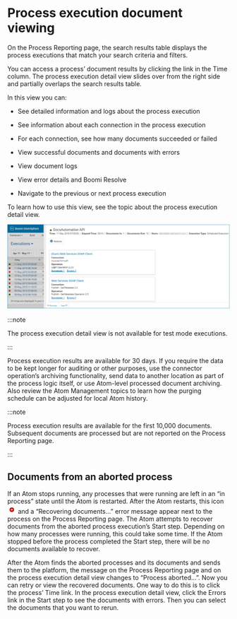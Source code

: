 # Process execution document viewing 

<head>
  <meta name="guidename" content="Integration"/>
  <meta name="context" content="GUID-6f00f633-7472-4a85-8f37-c8e91042baa7"/>
</head>


On the Process Reporting page, the search results table displays the process executions that match your search criteria and filters.

You can access a process’ document results by clicking the link in the Time column. The process execution detail view slides over from the right side and partially overlaps the search results table.

In this view you can:

-   See detailed information and logs about the process execution

-   See information about each connection in the process execution

-   For each connection, see how many documents succeeded or failed

-   View successful documents and documents with errors

-   View document logs

-   View error details and Boomi Resolve

-   Navigate to the previous or next process execution


To learn how to use this view, see the topic about the process execution detail view.

![Process executions](../Images/manage-fs-process-reporting-process-details_46648ffb-1b17-449e-a717-cb0c998a6558.jpg)

:::note

The process execution detail view is not available for test mode executions.

:::

Process execution results are available for 30 days. If you require the data to be kept longer for auditing or other purposes, use the connector operation’s archiving functionality, send data to another location as part of the process logic itself, or use Atom-level processed document archiving. Also review the Atom Management topics to learn how the purging schedule can be adjusted for local Atom history.

:::note

Process execution results are available for the first 10,000 documents. Subsequent documents are processed but are not reported on the Process Reporting page.

:::

## Documents from an aborted process 

If an Atom stops running, any processes that were running are left in an “in process” state until the Atom is restarted. After the Atom restarts, this icon ![Red circle with white dash](../Images/main-ic-bar-white-on-red-circle-20_bb816599-0e68-436e-a92a-dafa82affda4.jpg) and a “Recovering documents...” error message appear next to the process on the Process Reporting page. The Atom attempts to recover documents from the aborted process execution’s Start step. Depending on how many processes were running, this could take some time. If the Atom stopped before the process completed the Start step, there will be no documents available to recover.

After the Atom finds the aborted processes and its documents and sends them to the platform, the message on the Process Reporting page and on the process execution detail view changes to “Process aborted...”. Now you can retry or view the recovered documents. One way to do this is to click the process’ Time link. In the process execution detail view, click the Errors link in the Start step to see the documents with errors. Then you can select the documents that you want to rerun.